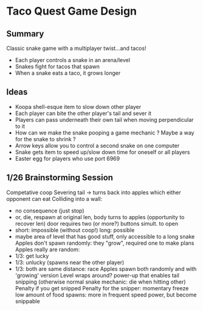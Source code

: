 # Taco Quest Game Design

## Summary

Classic snake game with a multiplayer twist...and tacos!

- Each player controls a snake in an arena/level
- Snakes fight for tacos that spawn
- When a snake eats a taco, it grows longer

## Ideas

- Koopa shell-esque item to slow down other player
- Each player can bite the other player's tail and sever it
- Players can pass underneath their own tail when moving perpendicular to it
- How can we make the snake pooping a game mechanic ? Maybe a way for the snake to shrink ?
- Arrow keys allow you to control a second snake on one computer
- Snake gets item to speed up/slow down time for oneself or all players
- Easter egg for players who use port 6969

## 1/26 Brainstorming Session

Competative coop
Severing tail -> turns back into apples which either opponent can eat
Colliding into a wall:
- no consequence (just stop)
- or, die, respawn at original len, body turns to apples (opportunity to recover len)
door requires two (or more?) buttons simult. to open
- short: impossible (without coop!) long: possible
- maybe area of level that has good stuff, only accessible to a long snake
Apples don't spawn randomly: they "grow", required one to make plans
Apples really are random:
- 1/3: get lucky
- 1/3: unlucky (spawns near the other player)
- 1/3: both are same distance: race
Apples spawn both randomly and with 'growing' version
Level wraps around?
power-up that enables tail snipping (otherwise normal snake mechanic: die when hitting other)
Penalty if you get snipped
Penalty for the snipper: momentary freeze
low amount of food spawns: more in frequent
speed power, but become snippable
